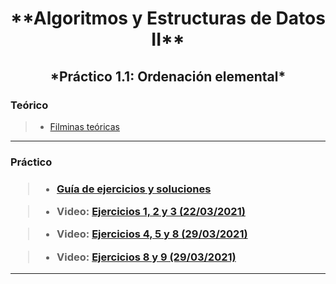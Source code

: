 <h1 align="center" style="font-weight:bold;">**Algoritmos y Estructuras de Datos II**</h1>

<h2 align="center">*Práctico 1.1: Ordenación elemental*</h2>

<h3>Teórico</h3>

>- [Filminas teóricas](https://github.com/Ferca8/AyED2-FaMAF/blob/main/teorico-practico/1.1-ordenacion-elemental/teoria-ordenacion-elemental.pdf)
***

<h3>Práctico<h3>

>- [Guía de ejercicios y soluciones](https://github.com/Ferca8/AyED2-FaMAF/tree/main/teorico-practico/1.1-ordenacion-elemental/practico)

>- Video: [Ejercicios 1, 2 y 3 (22/03/2021)](https://www.youtube.com/watch?v=uX8j9zXOSDM)

>- Video: [Ejercicios 4, 5 y 8 (29/03/2021)](https://www.youtube.com/watch?v=pd5Y8S7Cuh4)

>- Video: [Ejercicios 8 y 9 (29/03/2021)](https://www.youtube.com/watch?v=mUPKHeDHAUQ)
***